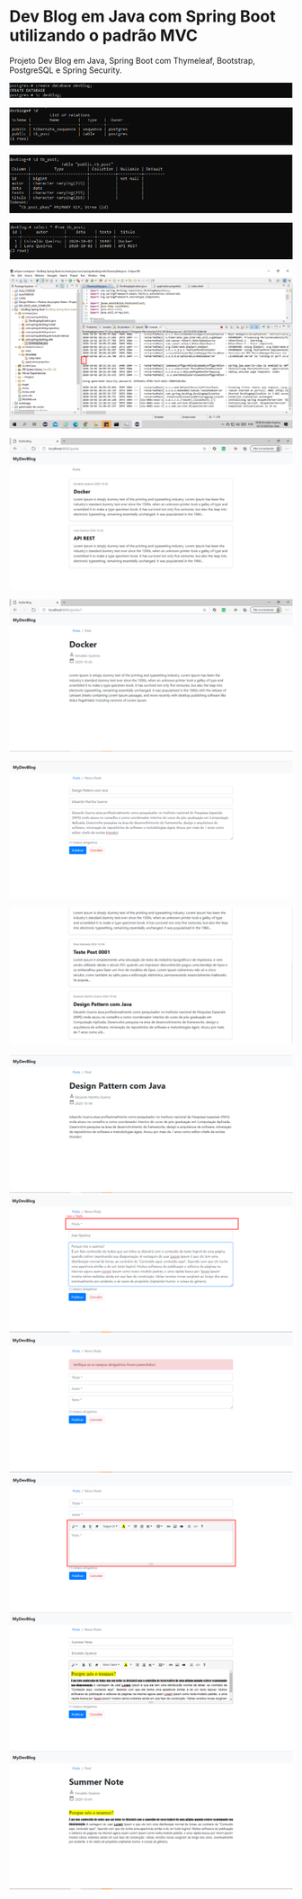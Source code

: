 # Dev Blog em Java com Spring Boot utilizando o padrão MVC
Projeto Dev Blog em Java, Spring Boot com Thymeleaf, Bootstrap, PostgreSQL e Spring Security.

![](https://github.com/enivaldoqueiroz/DevBlog-Spring-Boot/blob/master/imagens/IMAGEM_001.png)

![](https://github.com/enivaldoqueiroz/DevBlog-Spring-Boot/blob/master/imagens/IMAGEM_002.png)

![](https://github.com/enivaldoqueiroz/DevBlog-Spring-Boot/blob/master/imagens/IMAGEM_003.png)

![](https://github.com/enivaldoqueiroz/DevBlog-Spring-Boot/blob/master/imagens/IMAGEM_004.png)

![](https://github.com/enivaldoqueiroz/DevBlog-Spring-Boot/blob/master/imagens/IMAGEM_005.png)

![](https://github.com/enivaldoqueiroz/DevBlog-Spring-Boot/blob/master/imagens/IMAGEM_006.png)

![](https://github.com/enivaldoqueiroz/DevBlog-Spring-Boot/blob/master/imagens/IMAGEM_007.png)

![](https://github.com/enivaldoqueiroz/DevBlog-Spring-Boot/blob/master/imagens/IMAGEM_008.png)

![](https://github.com/enivaldoqueiroz/DevBlog-Spring-Boot/blob/master/imagens/IMAGEM_009.png)

![](https://github.com/enivaldoqueiroz/DevBlog-Spring-Boot/blob/master/imagens/IMAGEM_010.png)
![](https://github.com/enivaldoqueiroz/DevBlog-Spring-Boot/blob/master/imagens/IMAGEM_011.png)
![](https://github.com/enivaldoqueiroz/DevBlog-Spring-Boot/blob/master/imagens/IMAGEM_012.png)
![](https://github.com/enivaldoqueiroz/DevBlog-Spring-Boot/blob/master/imagens/IMAGEM_013.png)
![](https://github.com/enivaldoqueiroz/DevBlog-Spring-Boot/blob/master/imagens/IMAGEM_014.png)
![](https://github.com/enivaldoqueiroz/DevBlog-Spring-Boot/blob/master/imagens/IMAGEM_015.png)
